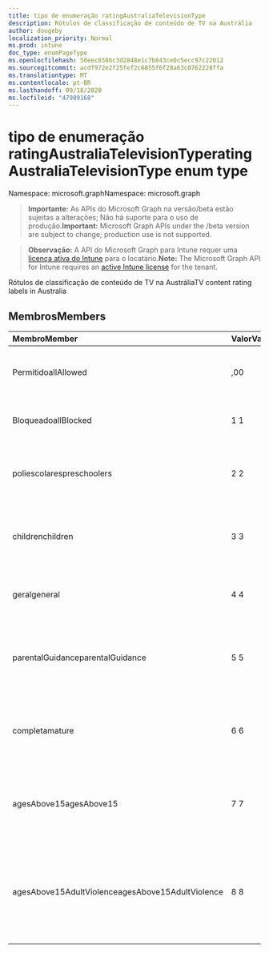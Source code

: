 ```yaml
---
title: tipo de enumeração ratingAustraliaTelevisionType
description: Rótulos de classificação de conteúdo de TV na Austrália
author: dougeby
localization_priority: Normal
ms.prod: intune
doc_type: enumPageType
ms.openlocfilehash: 50eec6586c3d2848e1c7b843ce0c5ecc97c22012
ms.sourcegitcommit: acdf972e2f25fef2c6855f6f28a63c0762228ffa
ms.translationtype: MT
ms.contentlocale: pt-BR
ms.lasthandoff: 09/18/2020
ms.locfileid: "47989168"
---
```

# <a name="ratingaustraliatelevisiontype-enum-type"></a><span data-ttu-id="953ee-103">tipo de enumeração ratingAustraliaTelevisionType</span><span class="sxs-lookup"><span data-stu-id="953ee-103">ratingAustraliaTelevisionType enum type</span></span>

<span data-ttu-id="953ee-104">Namespace: microsoft.graph</span><span class="sxs-lookup"><span data-stu-id="953ee-104">Namespace: microsoft.graph</span></span>

> <span data-ttu-id="953ee-105">**Importante:** As APIs do Microsoft Graph na versão/beta estão sujeitas a alterações; Não há suporte para o uso de produção.</span><span class="sxs-lookup"><span data-stu-id="953ee-105">**Important:** Microsoft Graph APIs under the /beta version are subject to change; production use is not supported.</span></span>

> <span data-ttu-id="953ee-106">**Observação:** A API do Microsoft Graph para Intune requer uma [licença ativa do Intune](https://go.microsoft.com/fwlink/?linkid=839381) para o locatário.</span><span class="sxs-lookup"><span data-stu-id="953ee-106">**Note:** The Microsoft Graph API for Intune requires an [active Intune license](https://go.microsoft.com/fwlink/?linkid=839381) for the tenant.</span></span>

<span data-ttu-id="953ee-107">Rótulos de classificação de conteúdo de TV na Austrália</span><span class="sxs-lookup"><span data-stu-id="953ee-107">TV content rating labels in Australia</span></span>

## <a name="members"></a><span data-ttu-id="953ee-108">Membros</span><span class="sxs-lookup"><span data-stu-id="953ee-108">Members</span></span>
|<span data-ttu-id="953ee-109">Membro</span><span class="sxs-lookup"><span data-stu-id="953ee-109">Member</span></span>|<span data-ttu-id="953ee-110">Valor</span><span class="sxs-lookup"><span data-stu-id="953ee-110">Value</span></span>|<span data-ttu-id="953ee-111">Descrição</span><span class="sxs-lookup"><span data-stu-id="953ee-111">Description</span></span>|
|:---|:---|:---|
|<span data-ttu-id="953ee-112">Permitido</span><span class="sxs-lookup"><span data-stu-id="953ee-112">allAllowed</span></span>|<span data-ttu-id="953ee-113">,0</span><span class="sxs-lookup"><span data-stu-id="953ee-113">0</span></span>|<span data-ttu-id="953ee-114">Valor padrão, permitir todos os programas de TV</span><span class="sxs-lookup"><span data-stu-id="953ee-114">Default value, allow all TV shows content</span></span>|
|<span data-ttu-id="953ee-115">Bloqueado</span><span class="sxs-lookup"><span data-stu-id="953ee-115">allBlocked</span></span>|<span data-ttu-id="953ee-116">1 </span><span class="sxs-lookup"><span data-stu-id="953ee-116">1</span></span>|<span data-ttu-id="953ee-117">Não permitir que qualquer TV mostre conteúdo</span><span class="sxs-lookup"><span data-stu-id="953ee-117">Do not allow any TV shows content</span></span>|
|<span data-ttu-id="953ee-118">poliescolares</span><span class="sxs-lookup"><span data-stu-id="953ee-118">preschoolers</span></span>|<span data-ttu-id="953ee-119">2 </span><span class="sxs-lookup"><span data-stu-id="953ee-119">2</span></span>|<span data-ttu-id="953ee-120">A classificação P destina-se a preaulas</span><span class="sxs-lookup"><span data-stu-id="953ee-120">The P classification is intended for preschoolers</span></span>|
|<span data-ttu-id="953ee-121">children</span><span class="sxs-lookup"><span data-stu-id="953ee-121">children</span></span>|<span data-ttu-id="953ee-122">3 </span><span class="sxs-lookup"><span data-stu-id="953ee-122">3</span></span>|<span data-ttu-id="953ee-123">A classificação de C destina-se a crianças com menos de 14</span><span class="sxs-lookup"><span data-stu-id="953ee-123">The C classification is intended for children under 14</span></span>|
|<span data-ttu-id="953ee-124">geral</span><span class="sxs-lookup"><span data-stu-id="953ee-124">general</span></span>|<span data-ttu-id="953ee-125">4 </span><span class="sxs-lookup"><span data-stu-id="953ee-125">4</span></span>|<span data-ttu-id="953ee-126">A classificação G é adequada para todas as idades</span><span class="sxs-lookup"><span data-stu-id="953ee-126">The G classification is suitable for all ages</span></span>|
|<span data-ttu-id="953ee-127">parentalGuidance</span><span class="sxs-lookup"><span data-stu-id="953ee-127">parentalGuidance</span></span>|<span data-ttu-id="953ee-128">5 </span><span class="sxs-lookup"><span data-stu-id="953ee-128">5</span></span>|<span data-ttu-id="953ee-129">A classificação PG é recomendada para visualizadores jovens</span><span class="sxs-lookup"><span data-stu-id="953ee-129">The PG classification is recommended for young viewers</span></span>|
|<span data-ttu-id="953ee-130">completa</span><span class="sxs-lookup"><span data-stu-id="953ee-130">mature</span></span>|<span data-ttu-id="953ee-131">6 </span><span class="sxs-lookup"><span data-stu-id="953ee-131">6</span></span>|<span data-ttu-id="953ee-132">A classificação M é recomendada para visualizadores mais de 15</span><span class="sxs-lookup"><span data-stu-id="953ee-132">The M classification is recommended for viewers over 15</span></span>|
|<span data-ttu-id="953ee-133">agesAbove15</span><span class="sxs-lookup"><span data-stu-id="953ee-133">agesAbove15</span></span>|<span data-ttu-id="953ee-134">7 </span><span class="sxs-lookup"><span data-stu-id="953ee-134">7</span></span>|<span data-ttu-id="953ee-135">A classificação MA15 + não é adequada para visualizadores abaixo de 15</span><span class="sxs-lookup"><span data-stu-id="953ee-135">The MA15+ classification is not suitable for viewers under 15</span></span>|
|<span data-ttu-id="953ee-136">agesAbove15AdultViolence</span><span class="sxs-lookup"><span data-stu-id="953ee-136">agesAbove15AdultViolence</span></span>|<span data-ttu-id="953ee-137">8 </span><span class="sxs-lookup"><span data-stu-id="953ee-137">8</span></span>|<span data-ttu-id="953ee-138">A classificação AV15 + não é adequada para visualizadores sob 15, específico violência adulto</span><span class="sxs-lookup"><span data-stu-id="953ee-138">The AV15+ classification is not suitable for viewers under 15, adult violence-specific</span></span>|






